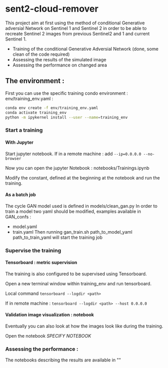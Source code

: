 # sent2-cloud-remover

This project aim at first using the method of conditional Generative adversial Network on Sentinel 1 and Sentinel 2 
in order to be able to recreate Sentinel 2 images from previous Sentinel2 and 1 and current Sentinel 1.

- Training of the conditional Generative Adversial Network (done, some clean of the code required)
- Assessing  the results of the simulated image 
- Assessing the performance on changed area

## The environment : 
First you can use the specific training condo environment : env/training_env.yaml : 

```bash
conda env create -f env/training_env.yaml
conda activate training_env
python -m ipykernel install --user --name=training_env
```

### Start a training

#### With Jupyter

Start jupyter notebook. If in a remote machine : add  `--ip=0.0.0.0 --no-browser`

Now you can open the jupyter Notebook : notebooks/Trainings.ipynb

Modify the constant, defined at the beginning at the notebook and run the training. 

#### As a batch job

The cycle GAN model used is defined in models/clean_gan.py
In order to train a model two yaml should be modified, examples available in GAN_confs :  

- model.yaml
- train.yaml
  Then running gan_train.sh path_to_model_yaml path_to_train_yaml will start the training job

### Supervise the training

#### Tensorboard : metric supervision

The training is also configured to be supervised using Tensorboard. 

Open a new terminal window within training_env and run tensorboard.

Local command `tensorboard --logdir <path>`

If in remote machine : `tensorboard --logdir <path> --host 0.0.0.0`

#### Validation image visualization : notebook

Eventually you can also look at how the images look like during the training. 

Open the notebook *SPECIFY NOTEBOOK*


### Assessing the performance : 

The notebooks describing the results are available in ""









 



 
